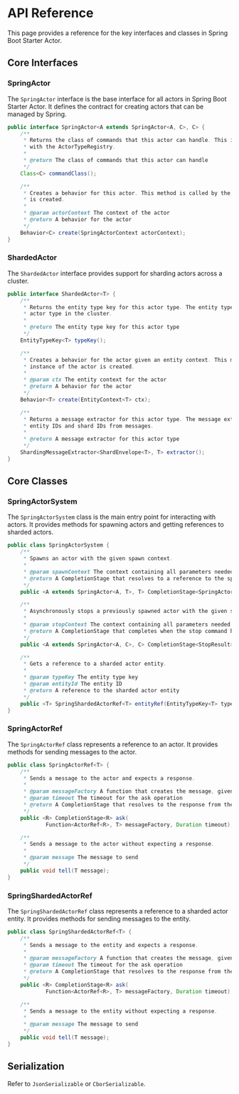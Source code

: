 # API Reference

This page provides a reference for the key interfaces and classes in Spring Boot Starter Actor.

## Core Interfaces

### SpringActor

The `SpringActor` interface is the base interface for all actors in Spring Boot Starter Actor. It defines the
contract for creating actors that can be managed by Spring.

```java
public interface SpringActor<A extends SpringActor<A, C>, C> {
    /**
     * Returns the class of commands that this actor can handle. This is used to register the actor
     * with the ActorTypeRegistry.
     *
     * @return The class of commands that this actor can handle
     */
    Class<C> commandClass();

    /**
     * Creates a behavior for this actor. This method is called by the actor system when a new actor
     * is created.
     *
     * @param actorContext The context of the actor
     * @return A behavior for the actor
     */
    Behavior<C> create(SpringActorContext actorContext);
}
```

### ShardedActor

The `ShardedActor` interface provides support for sharding actors across a cluster.

```java
public interface ShardedActor<T> {
    /**
     * Returns the entity type key for this actor type. The entity type key is used to identify the
     * actor type in the cluster.
     *
     * @return The entity type key for this actor type
     */
    EntityTypeKey<T> typeKey();

    /**
     * Creates a behavior for the actor given an entity context. This method is called when a new
     * instance of the actor is created.
     *
     * @param ctx The entity context for the actor
     * @return A behavior for the actor
     */
    Behavior<T> create(EntityContext<T> ctx);

    /**
     * Returns a message extractor for this actor type. The message extractor is used to extract
     * entity IDs and shard IDs from messages.
     *
     * @return A message extractor for this actor type
     */
    ShardingMessageExtractor<ShardEnvelope<T>, T> extractor();
}
```

## Core Classes

### SpringActorSystem

The `SpringActorSystem` class is the main entry point for interacting with actors. It provides methods for
spawning actors and getting references to sharded actors.

```java
public class SpringActorSystem {
    /**
     * Spawns an actor with the given spawn context.
     *
     * @param spawnContext The context containing all parameters needed to spawn the actor
     * @return A CompletionStage that resolves to a reference to the spawned actor
     */
    public <A extends SpringActor<A, T>, T> CompletionStage<SpringActorRef<T>> spawn(SpringActorSpawnContext<A, T> spawnContext);

    /**
     * Asynchronously stops a previously spawned actor with the given stop context.
     *
     * @param stopContext The context containing all parameters needed to stop the actor
     * @return A CompletionStage that completes when the stop command has been processed
     */
    public <A extends SpringActor<A, C>, C> CompletionStage<StopResult> stop(SpringActorStopContext<A, C> stopContext);

    /**
     * Gets a reference to a sharded actor entity.
     *
     * @param typeKey The entity type key
     * @param entityId The entity ID
     * @return A reference to the sharded actor entity
     */
    public <T> SpringShardedActorRef<T> entityRef(EntityTypeKey<T> typeKey, String entityId);
}
```

### SpringActorRef

The `SpringActorRef` class represents a reference to an actor. It provides methods for sending messages to the
actor.

```java
public class SpringActorRef<T> {
    /**
     * Sends a message to the actor and expects a response.
     *
     * @param messageFactory A function that creates the message, given a reply-to actor reference
     * @param timeout The timeout for the ask operation
     * @return A CompletionStage that resolves to the response from the actor
     */
    public <R> CompletionStage<R> ask(
            Function<ActorRef<R>, T> messageFactory, Duration timeout);

    /**
     * Sends a message to the actor without expecting a response.
     *
     * @param message The message to send
     */
    public void tell(T message);
}
```

### SpringShardedActorRef

The `SpringShardedActorRef` class represents a reference to a sharded actor entity. It provides methods for
sending messages to the entity.

```java
public class SpringShardedActorRef<T> {
    /**
     * Sends a message to the entity and expects a response.
     *
     * @param messageFactory A function that creates the message, given a reply-to actor reference
     * @param timeout The timeout for the ask operation
     * @return A CompletionStage that resolves to the response from the entity
     */
    public <R> CompletionStage<R> ask(
            Function<ActorRef<R>, T> messageFactory, Duration timeout);

    /**
     * Sends a message to the entity without expecting a response.
     *
     * @param message The message to send
     */
    public void tell(T message);
}
```

## Serialization

Refer to `JsonSerializable` or `CborSerializable`.
